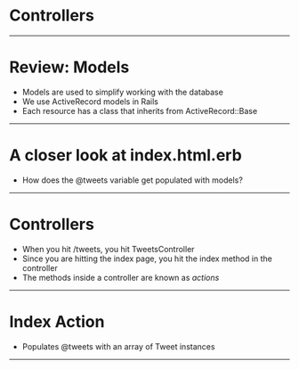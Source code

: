 # Controllers

---

# Review: Models

* Models are used to simplify working with the database
* We use ActiveRecord models in Rails
* Each resource has a class that inherits from ActiveRecord::Base

---

# A closer look at index.html.erb

* How does the @tweets variable get populated with models?

---
# Controllers

* When you hit /tweets, you hit TweetsController
* Since you are hitting the index page, you hit the index method in the controller
* The methods inside a controller are known as *actions*

---
# Index Action

* Populates @tweets with an array of Tweet instances

---